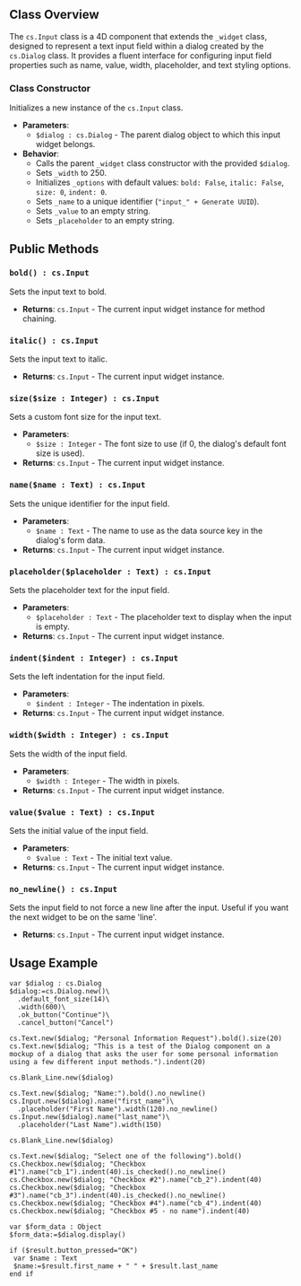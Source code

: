 ## Class Overview

The `cs.Input` class is a 4D component that extends the `_widget` class, designed to represent a text input field within a dialog created by the `cs.Dialog` class. It provides a fluent interface for configuring input field properties such as name, value, width, placeholder, and text styling options.

### Class Constructor
Initializes a new instance of the `cs.Input` class.
- **Parameters**:
  - `$dialog : cs.Dialog` - The parent dialog object to which this input widget belongs.
- **Behavior**:
  - Calls the parent `_widget` class constructor with the provided `$dialog`.
  - Sets `_width` to 250.
  - Initializes `_options` with default values: `bold: False`, `italic: False`, `size: 0`, `indent: 0`.
  - Sets `_name` to a unique identifier (`"input_" + Generate UUID`).
  - Sets `_value` to an empty string.
  - Sets `_placeholder` to an empty string.

## Public Methods

### `bold() : cs.Input`
Sets the input text to bold.
- **Returns**: `cs.Input` - The current input widget instance for method chaining.

### `italic() : cs.Input`
Sets the input text to italic.
- **Returns**: `cs.Input` - The current input widget instance.

### `size($size : Integer) : cs.Input`
Sets a custom font size for the input text.
- **Parameters**:
  - `$size : Integer` - The font size to use (if 0, the dialog's default font size is used).
- **Returns**: `cs.Input` - The current input widget instance.

### `name($name : Text) : cs.Input`
Sets the unique identifier for the input field.
- **Parameters**:
  - `$name : Text` - The name to use as the data source key in the dialog's form data.
- **Returns**: `cs.Input` - The current input widget instance.

### `placeholder($placeholder : Text) : cs.Input`
Sets the placeholder text for the input field.
- **Parameters**:
  - `$placeholder : Text` - The placeholder text to display when the input is empty.
- **Returns**: `cs.Input` - The current input widget instance.

### `indent($indent : Integer) : cs.Input`
Sets the left indentation for the input field.
- **Parameters**:
  - `$indent : Integer` - The indentation in pixels.
- **Returns**: `cs.Input` - The current input widget instance.

### `width($width : Integer) : cs.Input`
Sets the width of the input field.
- **Parameters**:
  - `$width : Integer` - The width in pixels.
- **Returns**: `cs.Input` - The current input widget instance.

### `value($value : Text) : cs.Input`
Sets the initial value of the input field.
- **Parameters**:
  - `$value : Text` - The initial text value.
- **Returns**: `cs.Input` - The current input widget instance.

### `no_newline() : cs.Input`
Sets the input field to not force a new line after the input. Useful if you want the next widget to be on the same 'line'.
- **Returns**: `cs.Input` - The current input widget instance.


## Usage Example
```4d
var $dialog : cs.Dialog
$dialog:=cs.Dialog.new()\
  .default_font_size(14)\
  .width(600)\
  .ok_button("Continue")\
  .cancel_button("Cancel")

cs.Text.new($dialog; "Personal Information Request").bold().size(20)
cs.Text.new($dialog; "This is a test of the Dialog component on a mockup of a dialog that asks the user for some personal information using a few different input methods.").indent(20)

cs.Blank_Line.new($dialog)

cs.Text.new($dialog; "Name:").bold().no_newline()
cs.Input.new($dialog).name("first_name")\
  .placeholder("First Name").width(120).no_newline()
cs.Input.new($dialog).name("last_name")\
  .placeholder("Last Name").width(150)

cs.Blank_Line.new($dialog)

cs.Text.new($dialog; "Select one of the following").bold()
cs.Checkbox.new($dialog; "Checkbox #1").name("cb_1").indent(40).is_checked().no_newline()
cs.Checkbox.new($dialog; "Checkbox #2").name("cb_2").indent(40)
cs.Checkbox.new($dialog; "Checkbox #3").name("cb_3").indent(40).is_checked().no_newline()
cs.Checkbox.new($dialog; "Checkbox #4").name("cb_4").indent(40)
cs.Checkbox.new($dialog; "Checkbox #5 - no name").indent(40)

var $form_data : Object
$form_data:=$dialog.display()

if ($result.button_pressed="OK")
 var $name : Text
 $name:=$result.first_name + " " + $result.last_name
end if
```
